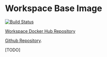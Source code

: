 # Workspace Base Image

[![Build Status](https://travis-ci.com/opendock/base-ws.svg?branch=master)](https://travis-ci.com/opendock/base-ws)

[Workspace Docker Hub Repository](https://cloud.docker.com/repository/docker/smurtazakazmi/base-ws)

[Github Repository](https://github.com/smurtazakazmi/base-ws).

[TODO]

